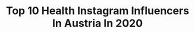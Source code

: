 ---
title: Top 10 Health Instagram Influencers In Austria In 2020
description: >-
  Find top health Instagram influencers in Austria in 2020. Most popular hashtags: #stayathome #motivation #stayhome #austria.
platform: Instagram
profiles:
  - username: "laraselina"
    fullname: >-
      LARA | LIFE & POSITIVITY
    location: "Austria"
    followers: 41154
    engagement: 1045
    commentsToLikes: 0.014118
    id: ck8tdae412jqv0j78vgdje576
    verified: false
    hashtags: "#flashback, #paradise, #relax, #withallyourheart"
  - username: "marcelclementiyoga"
    fullname: >-
      MARCEL CLEMENTI
    location: "Austria"
    followers: 54216
    engagement: 336
    commentsToLikes: 0.043328
    id: ck14i7pxie23q0i19xd2ysa1d
    verified: false
    hashtags: ""
  - username: "lisamariekatharin"
    fullname: >-
      1 0 0 %  OR  NOTHING
    location: "Austria"
    followers: 27872
    engagement: 205
    commentsToLikes: 0.108255
    id: ck5cksulcxjlr0i11q7q4a0bo
    verified: false
    hashtags: "#staypositive, #body, #fitbit, #goals"
  - username: "camondofficial"
    fullname: >-
      JULIA  C A M O N D O
    location: "Austria"
    followers: 8787
    engagement: 745
    commentsToLikes: 0.052315
    id: ck6tk42h33yse0j71u3inprms
    verified: false
    hashtags: "#selfietime, #fitfam, #noexcuses, #boxinggirl"
  - username: "realtalkwithemina"
    fullname: >-
      MINDFULNESS || FITNESS
    location: "Austria"
    followers: 3498
    engagement: 936
    commentsToLikes: 0.073650
    id: ck6tp8t3lih2d0j71p2t8emh3
    verified: false
    hashtags: "#vegan, #veganwins, #runningmotivation, #happydance"
  - username: "betti_licious"
    fullname: >-
      Bettina | Foodie
    location: "Austria"
    followers: 1970
    engagement: 2705
    commentsToLikes: 0.472535
    id: ck8syaoc1kak70j78je5k6lp7
    verified: false
    hashtags: "#homemadeisbest, #chickpeas, #weekendbreakfast, #homemadegranolabars"
  - username: "valentinaballerina"
    fullname: >-
      V A L E N T I N A ⚡️
    location: "Austria"
    followers: 40994
    engagement: 235
    commentsToLikes: 0.092747
    id: ck5c3m7dczlvh0i11v1xqrqjx
    verified: false
    hashtags: "#morningslikethese, #seethepositivesides, #coffeethoughts, #sunkissedskin"
  - username: "carina_berry"
    fullname: >-
      Carina Berry I Fitness Food
    location: "Austria"
    followers: 51984
    engagement: 160
    commentsToLikes: 0.065364
    id: ck5hf9r3wwhaw0i11wt4lpo1m
    verified: false
    hashtags: "#gemeinsamgegencorona, #giveaway, #stayathome, #covid"
  - username: "tinera_at"
    fullname: >-
      Tin(er)a 👧🏻
    location: "Austria"
    followers: 14647
    engagement: 249
    commentsToLikes: 0.032963
    id: ck5q34wirj8b00i119hjxuir0
    verified: false
    hashtags: "#slowfashion, #hummus, #agenturoctopus, #friendsforever"
  - username: "ritabeatrice"
    fullname: >-
      R I T A  B E A T R I C E
    location: "Austria"
    followers: 7090
    engagement: 1220
    commentsToLikes: 0.113141
    id: ck15t1e26fv3o0i19bz0mi3xz
    verified: false
    hashtags: "#discoverunder10k, #calzedoniabeachwear, #tanningtime, #neverendingsummer"
---